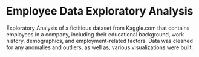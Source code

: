 # Employee Data Exploratory Analysis
 Exploratory Analysis of a fictitious dataset from Kaggle.com that contains employees in a company, including their educational background, work history, demographics, and employment-related factors. Data was cleaned for any anomalies and outliers, as well as, various visualizations were built.  
